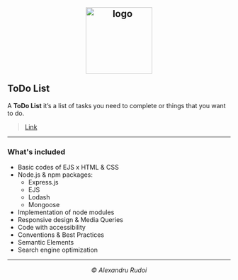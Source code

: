 ## <p align="center"><a href="https://todolist-1337.herokuapp.com/"><img src="https://i.ibb.co/dt4q7cB/icon.png" alt="logo" width="150px" border="0"></a></p>ToDo List

A **ToDo List** it’s a list of tasks you need to complete or things that you want to do.

> <p><a href="https://todolist-1337.herokuapp.com/">Link</a></p>

---

### What's included

+ Basic codes of EJS x HTML & CSS
+ Node.js & npm packages:
  * Express.js
  * EJS
  * Lodash
  * Mongoose
+ Implementation of node modules
+ Responsive design & Media Queries
+ Code with accessibility
+ Conventions & Best Practices
+ Semantic Elements
+ Search engine optimization

---

<p align="center"><em>&copy; Alexandru Rudoi</em></p>
